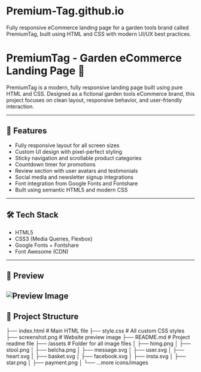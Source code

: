 # Premium-Tag.github.io
Fully responsive eCommerce landing page for a garden tools brand called PremiumTag, built using HTML and CSS with modern UI/UX best practices.
# PremiumTag - Garden eCommerce Landing Page 🌿

PremiumTag is a modern, fully responsive landing page built using pure HTML and CSS. Designed as a fictional garden tools eCommerce brand, this project focuses on clean layout, responsive behavior, and user-friendly interaction.

---

## 🚀 Features

- Fully responsive layout for all screen sizes
- Custom UI design with pixel-perfect styling
- Sticky navigation and scrollable product categories
- Countdown timer for promotions
- Review section with user avatars and testimonials
- Social media and newsletter signup integrations
- Font integration from Google Fonts and Fontshare
- Built using semantic HTML5 and modern CSS

---

## 🛠️ Tech Stack

- HTML5
- CSS3 (Media Queries, Flexbox)
- Google Fonts + Fontshare
- Font Awesome (CDN)

---

## 📸 Preview

![Preview Image](screenshot.png)
---

## 📁 Project Structure


├── index.html              # Main HTML file
├── style.css               # All custom CSS styles
├── screenshot.png          # Website preview image
├── README.md               # Project readme file
├── /assets                 # Folder for all image files
│   ├── himg.png
│   ├── stool.png
│   ├── belcha.png
│   ├── message.svg
│   ├── user.svg
│   ├── heart.svg
│   ├── basket.svg
│   ├── facebook.svg
│   ├── insta.svg
│   ├── star.png
│   ├── payment.png
│   └── ...more icons/images
